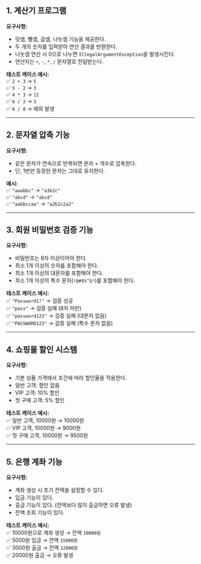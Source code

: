 ## 1. **계산기 프로그램**

**요구사항:**

- 덧셈, 뺄셈, 곱셈, 나눗셈 기능을 제공한다.
- 두 개의 숫자를 입력받아 연산 결과를 반환한다.
- 나눗셈 연산 시 0으로 나누면 `IllegalArgumentException`을 발생시킨다.
- 연산자는 `+`, `-`, `*`, `/` 문자열로 전달받는다.

**테스트 케이스 예시:**  
✅ `2 + 3` → `5`  
✅ `5 - 2` → `3`  
✅ `4 * 3` → `12`  
✅ `6 / 2` → `3`  
✅ `6 / 0` → 예외 발생

---

## 2. **문자열 압축 기능**

**요구사항:**

- 같은 문자가 연속으로 반복되면 문자 + 개수로 압축한다.
- 단, 1번만 등장한 문자는 그대로 유지한다.

**예시:**  
✅ `"aaabbc"` → `"a3b2c"`  
✅ `"abcd"` → `"abcd"`  
✅ `"aabbccaa"` → `"a2b2c2a2"`

---

## 3. **회원 비밀번호 검증 기능**

**요구사항:**

- 비밀번호는 8자 이상이어야 한다.
- 최소 1개 이상의 숫자를 포함해야 한다.
- 최소 1개 이상의 대문자를 포함해야 한다.
- 최소 1개 이상의 특수 문자(`!@#$%^&*`)를 포함해야 한다.

**테스트 케이스 예시:**  
✅ `"Password1!"` → 검증 성공  
✅ `"pass"` → 검증 실패 (8자 미만)  
✅ `"password123"` → 검증 실패 (대문자 없음)  
✅ `"PASSWORD123"` → 검증 실패 (특수 문자 없음)

---

## 4. **쇼핑몰 할인 시스템**

**요구사항:**

- 기본 상품 가격에서 조건에 따라 할인율을 적용한다.
- 일반 고객: 할인 없음
- VIP 고객: 10% 할인
- 첫 구매 고객: 5% 할인

**테스트 케이스 예시:**  
✅ 일반 고객, 10000원 → 10000원  
✅ VIP 고객, 10000원 → 9000원  
✅ 첫 구매 고객, 10000원 → 9500원

---

## 5. **은행 계좌 기능**

**요구사항:**

- 계좌 생성 시 초기 잔액을 설정할 수 있다.
- 입금 기능이 있다.
- 출금 기능이 있다. (잔액보다 많이 출금하면 오류 발생)
- 잔액 조회 기능이 있다.

**테스트 케이스 예시:**  
✅ 10000원으로 계좌 생성 → 잔액 `10000원`  
✅ 5000원 입금 → 잔액 `15000원`  
✅ 3000원 출금 → 잔액 `12000원`  
✅ 20000원 출금 → 오류 발생